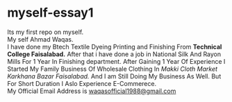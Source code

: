# myself-essay1
Its my first repo on myself.
<br/>
My self Ahmad Waqas.
<br>
I have done my Btech Textile Dyeing Printing and Finishing From <b> Technical College Faisalabad.</b>
After that i have done a job in National Silk And Rayon Mills For 1 Year In Finishing department.
After Gaining 1 Year Of Experience I Started My Family Business Of Wholesale Clothing In <i>Makki Cloth Market Karkhana Bazar Faisalabad.</i>
And I am Still Doing My Business As Well.
But For Short Duration I Aslo Experience E-Commerece.
<br>
My Official Email Address is <a href="mailto:waqasofficial1988@gmail.com">waqasofficial1988@gmail.com</a>
